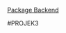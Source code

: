 [Package Backend](https://github.com/angkringankuy/p3backendgcp/blob/main/p3backendgcp.go)

#PROJEK3
